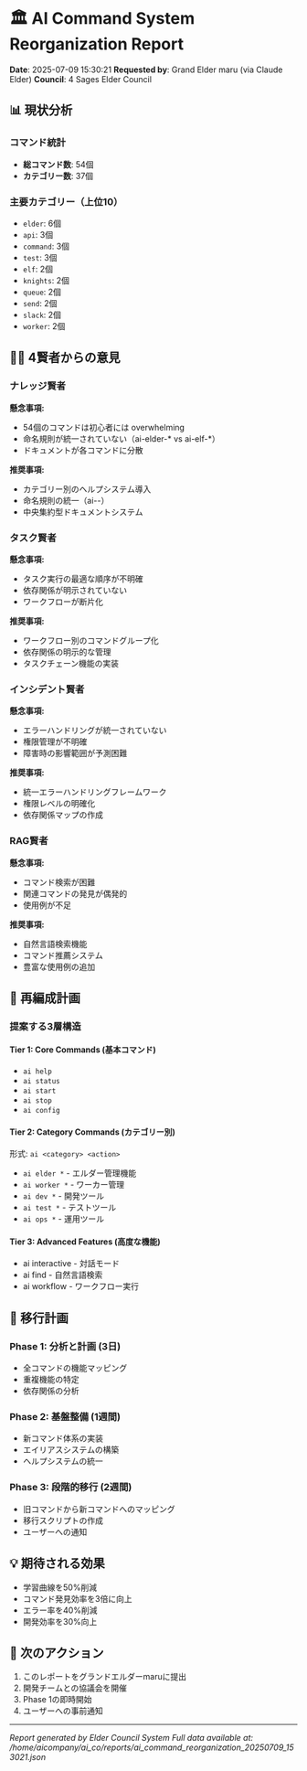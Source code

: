 # 🏛️ AI Command System Reorganization Report

**Date**: 2025-07-09 15:30:21
**Requested by**: Grand Elder maru (via Claude Elder)
**Council**: 4 Sages Elder Council

## 📊 現状分析

### コマンド統計
- **総コマンド数**: 54個
- **カテゴリー数**: 37個

### 主要カテゴリー（上位10）
- `elder`: 6個
- `api`: 3個
- `command`: 3個
- `test`: 3個
- `elf`: 2個
- `knights`: 2個
- `queue`: 2個
- `send`: 2個
- `slack`: 2個
- `worker`: 2個

## 🧙‍♂️ 4賢者からの意見

### ナレッジ賢者

**懸念事項:**
- 54個のコマンドは初心者には overwhelming
- 命名規則が統一されていない（ai-elder-* vs ai-elf-*）
- ドキュメントが各コマンドに分散

**推奨事項:**
- カテゴリー別のヘルプシステム導入
- 命名規則の統一（ai-<category>-<action>）
- 中央集約型ドキュメントシステム

### タスク賢者

**懸念事項:**
- タスク実行の最適な順序が不明確
- 依存関係が明示されていない
- ワークフローが断片化

**推奨事項:**
- ワークフロー別のコマンドグループ化
- 依存関係の明示的な管理
- タスクチェーン機能の実装

### インシデント賢者

**懸念事項:**
- エラーハンドリングが統一されていない
- 権限管理が不明確
- 障害時の影響範囲が予測困難

**推奨事項:**
- 統一エラーハンドリングフレームワーク
- 権限レベルの明確化
- 依存関係マップの作成

### RAG賢者

**懸念事項:**
- コマンド検索が困難
- 関連コマンドの発見が偶発的
- 使用例が不足

**推奨事項:**
- 自然言語検索機能
- コマンド推薦システム
- 豊富な使用例の追加

## 🎯 再編成計画

### 提案する3層構造

#### Tier 1: Core Commands (基本コマンド)
- `ai help`
- `ai status`
- `ai start`
- `ai stop`
- `ai config`

#### Tier 2: Category Commands (カテゴリー別)
形式: `ai <category> <action>`

- `ai elder *` - エルダー管理機能
- `ai worker *` - ワーカー管理
- `ai dev *` - 開発ツール
- `ai test *` - テストツール
- `ai ops *` - 運用ツール

#### Tier 3: Advanced Features (高度な機能)
- ai interactive - 対話モード
- ai find <query> - 自然言語検索
- ai workflow <name> - ワークフロー実行

## 📅 移行計画

### Phase 1: 分析と計画 (3日)
- 全コマンドの機能マッピング
- 重複機能の特定
- 依存関係の分析

### Phase 2: 基盤整備 (1週間)
- 新コマンド体系の実装
- エイリアスシステムの構築
- ヘルプシステムの統一

### Phase 3: 段階的移行 (2週間)
- 旧コマンドから新コマンドへのマッピング
- 移行スクリプトの作成
- ユーザーへの通知

## 💡 期待される効果

- 学習曲線を50%削減
- コマンド発見効率を3倍に向上
- エラー率を40%削減
- 開発効率を30%向上

## 🚀 次のアクション

1. このレポートをグランドエルダーmaruに提出
2. 開発チームとの協議会を開催
3. Phase 1の即時開始
4. ユーザーへの事前通知

---
*Report generated by Elder Council System*
*Full data available at: /home/aicompany/ai_co/reports/ai_command_reorganization_20250709_153021.json*
